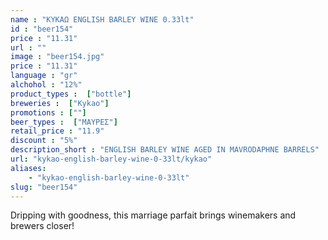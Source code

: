 ```yaml
---
name : "ΚΥΚΑΩ ENGLISH BARLEY WINE 0.33lt"
id : "beer154"
price : "11.31"
url : ""
image : "beer154.jpg"
price : "11.31"
language : "gr"
alchohol : "12%"
product_types :  ["bottle"]
breweries :  ["Kykao"]
promotions : [""]
beer_types :  ["ΜΑΥΡΕΣ"]
retail_price : "11.9"
discount : "5%"
description_short : "ENGLISH BARLEY WINE AGED IN MAVRODAPHNE BARRELS"
url: "kykao-english-barley-wine-0-33lt/kykao"
aliases: 
    - "kykao-english-barley-wine-0-33lt"
slug: "beer154"
---
```


Dripping with goodness, this marriage parfait brings winemakers and brewers closer!